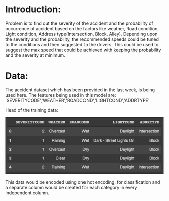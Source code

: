 # Introduction: 
Problem is to find out the severity of the accident and the probability of occurrence of accident based on the factors like weather, Road condition, Light condition, Address type(Intersection, Block, Alley). Depending upon the severity and the probability, the recommended speeds could be tuned to the conditions and then suggested to the drivers. This could be used to suggest the max speed that could be achieved with keeping the probability and the severity at minimum.

# Data:
The accident dataset which has been provided in the last week, is being used here. The features being used in this model are: ’SEVERITYCODE','WEATHER','ROADCOND','LIGHTCOND','ADDRTYPE'

Head of the training data:


![](dta.png)


This data would be encoded using one hot encoding, for classification and a separate column would be created for each category in every independent column.
